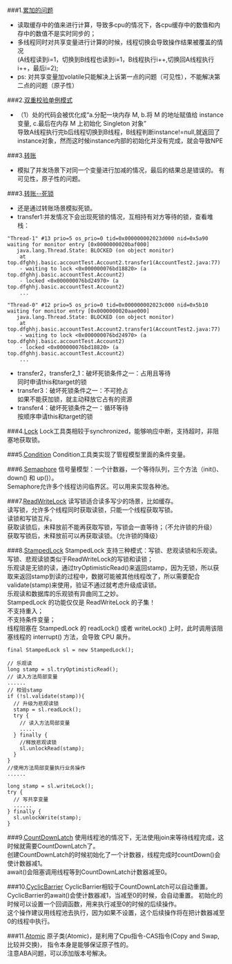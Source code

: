 ###1.[累加的问题](src/main/java/top/dfghhj/basic/CalcTest.java)  
- 读取缓存中的值来进行计算，导致多cpu的情况下，各cpu缓存中的数值和内存中的数值不是实时同步的；  
- 多线程同时对共享变量进行计算的时候，线程切换会导致操作结果被覆盖的情况  
(A线程读到i=1，切换到B线程也读到i=1，B线程执行i++,切换回A线程执行i++，最后i=2);  
- ps: 对共享变量加volatile只能解决上诉第一点的问题（可见性），不能解决第二点的问题（原子性）  

###2.[双重校验单例模式](src/main/java/top/dfghhj/basic/SingletonTest.java)
- （1）处的代码会被优化成“a.分配一块内存 M, b.将 M 的地址赋值给 instance 变量, c.最后在内存 M 上初始化 Singleton 对象”  
    导致A线程执行完b后线程切换到B线程，B线程判断instance!=null,就返回了instance对象，然而这时候instance内部的初始化并没有完成，就会导致NPE  

###3.[转账](src/main/java/top/dfghhj/basic/accountTest/AccountTest1.java)
- 模拟了并发场景下对同一个变量进行加减的情况，最后的结果总是错误的。
  有可见性，原子性的问题。
  
###3.[转账--死锁](src/main/java/top/dfghhj/basic/accountTest/AccountTest2.java)
- 还是通过转账场景模拟死锁。
- transfer1:并发情况下会出现死锁的情况，互相持有对方等待的锁，查看堆栈：
```
"Thread-1" #13 prio=5 os_prio=0 tid=0x000000002023d000 nid=0x5a90 waiting for monitor entry [0x0000000020baf000]
   java.lang.Thread.State: BLOCKED (on object monitor)
	at top.dfghhj.basic.accountTest.Account2.transfer1(AccountTest2.java:77)
	- waiting to lock <0x000000076bd18820> (a top.dfghhj.basic.accountTest.Account2)
	- locked <0x000000076bd24970> (a top.dfghhj.basic.accountTest.Account2)
    ...

"Thread-0" #12 prio=5 os_prio=0 tid=0x000000002023c000 nid=0x5b10 waiting for monitor entry [0x0000000020aae000]
   java.lang.Thread.State: BLOCKED (on object monitor)
	at top.dfghhj.basic.accountTest.Account2.transfer1(AccountTest2.java:77)
	- waiting to lock <0x000000076bd24970> (a top.dfghhj.basic.accountTest.Account2)
	- locked <0x000000076bd18820> (a top.dfghhj.basic.accountTest.Account2)
	...
```
- transfer2，transfer2_1：破坏死锁条件之一：占用且等待  
同时申请this和target的锁
- transfer3：破坏死锁条件之一：不可抢占  
如果不能获加锁，就主动释放它占有的资源
- transfer4：破坏死锁条件之一：循环等待  
按顺序申请this和target的锁

###4.[Lock](src/main/java/top/dfghhj/util/lock/LockTest.java)
Lock工具类相较于synchronized，能够响应中断，支持超时，非阻塞地获取锁。

###5.[Condition](src/main/java/top/dfghhj/util/lock/ConditionTest.java)
Condition工具类实现了管程模型里面的条件变量。

###6.[Semaphore](src/main/java/top/dfghhj/util/SemaphoreTest.java)
信号量模型：一个计数器，一个等待队列，三个方法（init()、down() 和 up()）。  
Semaphore允许多个线程访问临界区。可以用来实现各种池。

###7.[ReadWriteLock](src/main/java/top/dfghhj/util/lock/ReadWriteLockTest.java)
读写锁适合读多写少的场景，比如缓存。  
读写锁，允许多个线程同时获取读锁，只能一个线程获取写锁。  
读锁和写锁互斥。  
获取读锁后，未释放前不能再获取写锁，写锁会一直等待；（不允许锁的升级）  
获取写锁后，未释放前可以再获取读锁。（允许锁的降级）

###8.[StampedLock](src/main/java/top/dfghhj/util/lock/StampedLockTest.java)
StampedLock 支持三种模式：写锁、悲观读锁和乐观读。  
写锁、悲观读锁类似于ReadWriteLock的写锁和读锁；  
乐观读是无锁的读，通过tryOptimisticRead()来返回stamp，因为无锁，所以获取来返回stamp到读的过程中，数据可能被其他线程改了，所以需要配合validate(stamp)来使用，验证不通过就考虑升级成读锁。  
乐观读和数据库的乐观锁有异曲同工之妙。  
StampedLock 的功能仅仅是 ReadWriteLock 的子集！  
不支持重入；  
不支持条件变量；  
线程阻塞在 StampedLock 的 readLock() 或者 writeLock() 上时，此时调用该阻塞线程的 interrupt() 方法，会导致 CPU 飙升。
```
final StampedLock sl = new StampedLock();

// 乐观读
long stamp = sl.tryOptimisticRead();
// 读入方法局部变量
......
// 校验stamp
if (!sl.validate(stamp)){
  // 升级为悲观读锁
  stamp = sl.readLock();
  try {
    // 读入方法局部变量
    .....
  } finally {
    //释放悲观读锁
    sl.unlockRead(stamp);
  }
}
//使用方法局部变量执行业务操作
......

long stamp = sl.writeLock();
try {
  // 写共享变量
  ......
} finally {
  sl.unlockWrite(stamp);
}
```

###9.[CountDownLatch](src/main/java/top/dfghhj/util/CountDownLatchTest.java)
使用线程池的情况下，无法使用join来等待线程完成，这时候就需要CountDownLatch了。  
创建CountDownLatch的时候初始化了一个计数器，线程完成时countDown()会使计数器减1。  
await()会阻塞调用线程等到CountDownLatch计数器减至0。

###10.[CyclicBarrier](src/main/java/top/dfghhj/util/CyclicBarrierTest.java)
CyclicBarrier相较于CountDownLatch可以自动重置。  
CyclicBarrier的await()会使计数器减1，当减至0的时候，会自动重置。 
初始化的时候可以设置一个回调函数，用来执行减至0的时候的后续操作。  
这个操作建议用线程池去执行，因为如果不设置，这个后续操作将在把计数器减至0的线程中执行。

###11.[Atomic](src/main/java/top/dfghhj/util/atomic/AtomicCalcTest.java)
原子类(Atomic)，是利用了Cpu指令-CAS指令(Copy and Swap, 比较并交换)， 指令本身是能够保证原子性的。  
注意ABA问题，可以添加版本号解决。



